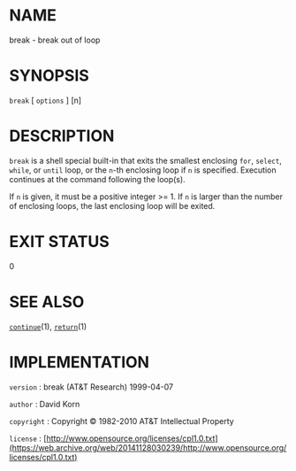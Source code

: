 # NAME

break - break out of loop

# SYNOPSIS

`break` \[ `options` \] \[n\]

# DESCRIPTION

`break` is a shell special built-in that exits the smallest enclosing
`for`, `select`, `while`, or `until` loop, or the `n`-th
enclosing loop if `n` is specified. Execution continues at the command
following the loop(s).

If `n` is given, it must be a positive integer &gt;= 1. If `n` is larger
than the number of enclosing loops, the last enclosing loop will be
exited.

# EXIT STATUS

0

# SEE ALSO

[`continue`](/web/20141128030239/http://www2.research.att.com/~astopen/man/man1/continue.html)(1),
[`return`](/web/20141128030239/http://www2.research.att.com/~astopen/man/man1/return.html)(1)

# IMPLEMENTATION

`version`
: break (AT&T Research) 1999-04-07

`author`
: David Korn

`copyright`
: Copyright © 1982-2010 AT&T Intellectual Property

`license`
: [http://www.opensource.org/licenses/cpl1.0.txt](https://web.archive.org/web/20141128030239/http://www.opensource.org/licenses/cpl1.0.txt)


